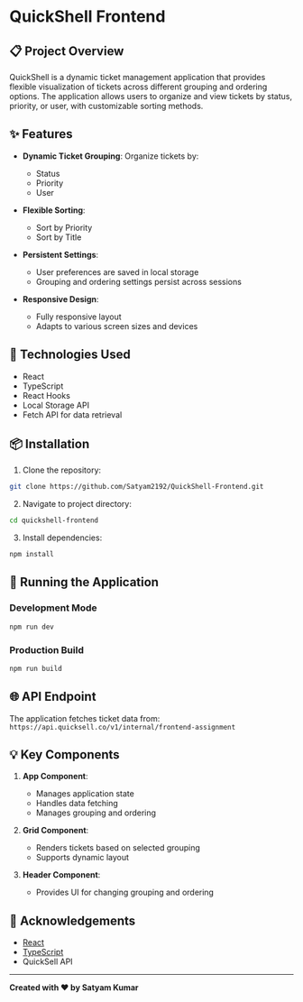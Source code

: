 # QuickShell Frontend

## 📋 Project Overview

QuickShell is a dynamic ticket management application that provides flexible visualization of tickets across different grouping and ordering options. The application allows users to organize and view tickets by status, priority, or user, with customizable sorting methods.

## ✨ Features

- **Dynamic Ticket Grouping**: Organize tickets by:
  - Status
  - Priority
  - User

- **Flexible Sorting**: 
  - Sort by Priority
  - Sort by Title

- **Persistent Settings**: 
  - User preferences are saved in local storage
  - Grouping and ordering settings persist across sessions

- **Responsive Design**: 
  - Fully responsive layout
  - Adapts to various screen sizes and devices

## 🚀 Technologies Used

- React
- TypeScript
- React Hooks
- Local Storage API
- Fetch API for data retrieval

## 📦 Installation

1. Clone the repository:
```bash
git clone https://github.com/Satyam2192/QuickShell-Frontend.git
```

2. Navigate to project directory:
```bash
cd quickshell-frontend
```

3. Install dependencies:
```bash
npm install
```

## 🏃 Running the Application

### Development Mode
```bash
npm run dev
```

### Production Build
```bash
npm run build
```

## 🌐 API Endpoint

The application fetches ticket data from:
`https://api.quicksell.co/v1/internal/frontend-assignment`

## 💡 Key Components

1. **App Component**: 
   - Manages application state
   - Handles data fetching
   - Manages grouping and ordering

2. **Grid Component**: 
   - Renders tickets based on selected grouping
   - Supports dynamic layout

3. **Header Component**: 
   - Provides UI for changing grouping and ordering


## 🎉 Acknowledgements

- [React](https://reactjs.org/)
- [TypeScript](https://www.typescriptlang.org/)
- QuickSell API

---

**Created with ❤️ by Satyam Kumar**